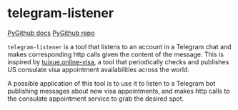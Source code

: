 
# telegram-listener

[PyGithub docs](https://pygithub.readthedocs.io/en/latest/index.html)
[PyGithub repo](https://github.com/PyGithub/PyGithub)

`telegram-listener` is a tool that listens to an account in a Telegram chat and makes corresponding http calls given the content of the message. This is inspired by [tuixue.online-visa](https://github.com/Trinkle23897/tuixue.online-visa), a tool that periodically checks and publishes US consulate visa appointment availabilities across the world.

A possible application of this tool is to use it to listen to a Telegram bot publishing messages about new visa appointments, and makes http calls to the consulate appointment service to grab the desired spot.
